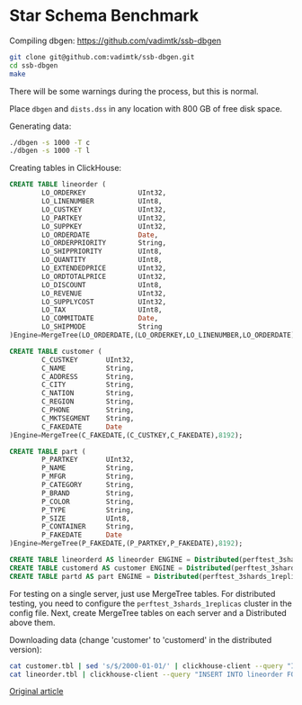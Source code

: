 # Star Schema Benchmark

Compiling dbgen: <https://github.com/vadimtk/ssb-dbgen>

```bash
git clone git@github.com:vadimtk/ssb-dbgen.git
cd ssb-dbgen
make
```

There will be some warnings during the process, but this is normal.

Place `dbgen`  and `dists.dss`  in any location with 800 GB of free disk space.

Generating data:

```bash
./dbgen -s 1000 -T c
./dbgen -s 1000 -T l
```

Creating tables in ClickHouse:

``` sql
CREATE TABLE lineorder (
        LO_ORDERKEY             UInt32,
        LO_LINENUMBER           UInt8,
        LO_CUSTKEY              UInt32,
        LO_PARTKEY              UInt32,
        LO_SUPPKEY              UInt32,
        LO_ORDERDATE            Date,
        LO_ORDERPRIORITY        String,
        LO_SHIPPRIORITY         UInt8,
        LO_QUANTITY             UInt8,
        LO_EXTENDEDPRICE        UInt32,
        LO_ORDTOTALPRICE        UInt32,
        LO_DISCOUNT             UInt8,
        LO_REVENUE              UInt32,
        LO_SUPPLYCOST           UInt32,
        LO_TAX                  UInt8,
        LO_COMMITDATE           Date,
        LO_SHIPMODE             String
)Engine=MergeTree(LO_ORDERDATE,(LO_ORDERKEY,LO_LINENUMBER,LO_ORDERDATE),8192);

CREATE TABLE customer (
        C_CUSTKEY       UInt32,
        C_NAME          String,
        C_ADDRESS       String,
        C_CITY          String,
        C_NATION        String,
        C_REGION        String,
        C_PHONE         String,
        C_MKTSEGMENT    String,
        C_FAKEDATE      Date
)Engine=MergeTree(C_FAKEDATE,(C_CUSTKEY,C_FAKEDATE),8192);

CREATE TABLE part (
        P_PARTKEY       UInt32,
        P_NAME          String,
        P_MFGR          String,
        P_CATEGORY      String,
        P_BRAND         String,
        P_COLOR         String,
        P_TYPE          String,
        P_SIZE          UInt8,
        P_CONTAINER     String,
        P_FAKEDATE      Date
)Engine=MergeTree(P_FAKEDATE,(P_PARTKEY,P_FAKEDATE),8192);

CREATE TABLE lineorderd AS lineorder ENGINE = Distributed(perftest_3shards_1replicas, default, lineorder, rand());
CREATE TABLE customerd AS customer ENGINE = Distributed(perftest_3shards_1replicas, default, customer, rand());
CREATE TABLE partd AS part ENGINE = Distributed(perftest_3shards_1replicas, default, part, rand());
```

For testing on a single server, just use MergeTree tables.
For distributed testing, you need to configure the `perftest_3shards_1replicas`  cluster in the config file.
Next, create MergeTree tables on each server and a Distributed above them.

Downloading data (change 'customer' to 'customerd' in the distributed version):

```bash
cat customer.tbl | sed 's/$/2000-01-01/' | clickhouse-client --query "INSERT INTO customer FORMAT CSV"
cat lineorder.tbl | clickhouse-client --query "INSERT INTO lineorder FORMAT CSV"
```


[Original article](https://clickhouse.yandex/docs/en/getting_started/example_datasets/star_schema/) <!--hide-->
